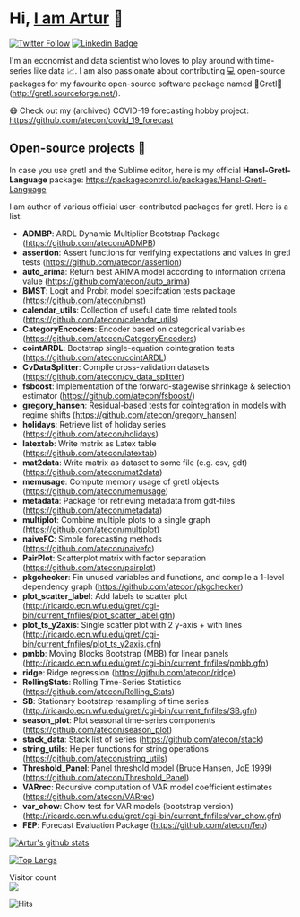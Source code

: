 # Hi, [I am Artur](https://atecon.github.io/about/) :wave:

[![Twitter Follow](https://img.shields.io/twitter/follow/atecon1?label=Follow&style=social)](https://twitter.com/atecon1)
[![Linkedin Badge](https://img.shields.io/badge/-artur-tarassow-39690416-blue?style=flat-square&logo=Linkedin&logoColor=white&link=https://www.linkedin.com/in/artur-tarassow-39690416/)](https://www.linkedin.com/in/artur-tarassow-39690416/) 

I'm an economist and data scientist who loves to play around with time-series like data :chart_with_upwards_trend:. I am also passionate about contributing 💻 open-source packages for my favourite open-source software package named 🌟Gretl🌟 (http://gretl.sourceforge.net/).

:mask: Check out my (archived) COVID-19 forecasting hobby project: https://github.com/atecon/covid_19_forecast

## Open-source projects 🔭

In case you use gretl and the Sublime editor, here is my official **Hansl-Gretl-Language** package: https://packagecontrol.io/packages/Hansl-Gretl-Language

I am author of various official user-contributed packages for gretl. Here is a list:

- **ADMBP**: ARDL Dynamic Multiplier Bootstrap Package (https://github.com/atecon/ADMPB)
- **assertion**: Assert functions for verifying expectations and values in gretl tests (https://github.com/atecon/assertion)
- **auto_arima**: Return best ARIMA model according to information criteria value (https://github.com/atecon/auto_arima)
- **BMST**: Logit and Probit model specifcation tests package (https://github.com/atecon/bmst)
- **calendar_utils**: Collection of useful date time related tools (https://github.com/atecon/calendar_utils)
- **CategoryEncoders**: Encoder based on categorical variables (https://github.com/atecon/CategoryEncoders)
- **cointARDL**: Bootstrap single-equation cointegration tests (https://github.com/atecon/cointARDL)
- **CvDataSplitter**: Compile cross-validation datasets (https://github.com/atecon/cv_data_splitter)
- **fsboost**: Implementation of the forward-stagewise shrinkage & selection estimator (https://github.com/atecon/fsboost/)
- **gregory_hansen**: Residual-based tests for cointegration in models with regime shifts (https://github.com/atecon/gregory_hansen)
- **holidays**: Retrieve list of holiday series (https://github.com/atecon/holidays)
- **latextab**: Write matrix as Latex table (https://github.com/atecon/latextab)
- **mat2data**: Write matrix as dataset to some file (e.g. csv, gdt) (https://github.com/atecon/mat2data)
- **memusage**: Compute memory usage of gretl objects (https://github.com/atecon/memusage)
- **metadata**: Package for retrieving metadata from gdt-files (https://github.com/atecon/metadata)
- **multiplot**: Combine multiple plots to a single graph (https://github.com/atecon/multiplot)
- **naiveFC**: Simple forecasting methods (https://github.com/atecon/naivefc)
- **PairPlot**: Scatterplot matrix with factor separation (https://github.com/atecon/pairplot)
- **pkgchecker**: Fin unused variables and functions, and compile a 1-level dependency graph (https://github.com/atecon/pkgchecker)
- **plot_scatter_label**: Add labels to scatter plot (http://ricardo.ecn.wfu.edu/gretl/cgi-bin/current_fnfiles/plot_scatter_label.gfn)
- **plot_ts_y2axis**: Single scatter plot with 2 y-axis + with lines (http://ricardo.ecn.wfu.edu/gretl/cgi-bin/current_fnfiles/plot_ts_y2axis.gfn)
- **pmbb**: Moving Blocks Bootstrap (MBB) for linear panels (http://ricardo.ecn.wfu.edu/gretl/cgi-bin/current_fnfiles/pmbb.gfn)
- **ridge**: Ridge regression (https://github.com/atecon/ridge)
- **RollingStats**: Rolling Time-Series Statistics (https://github.com/atecon/Rolling_Stats)
- **SB**: Stationary bootstrap resampling of time series (http://ricardo.ecn.wfu.edu/gretl/cgi-bin/current_fnfiles/SB.gfn)
- **season_plot**: Plot seasonal time-series components (https://github.com/atecon/season_plot)
- **stack_data**: Stack list of series (https://github.com/atecon/stack)
- **string_utils**: Helper functions for string operations (https://github.com/atecon/string_utils)
- **Threshold_Panel**: Panel threshold model (Bruce Hansen, JoE 1999) (https://github.com/atecon/Threshold_Panel)
- **VARrec**: Recursive computation of VAR model coefficient estimates (https://github.com/atecon/VARrec)
- **var_chow**: Chow test for VAR models (bootstrap version) (http://ricardo.ecn.wfu.edu/gretl/cgi-bin/current_fnfiles/var_chow.gfn)
- **FEP**: Forecast Evaluation Package (https://github.com/atecon/fep)


[//]: # "https://github.com/anuraghazra/github-readme-stats"
[![Artur's github stats](https://github-readme-stats.vercel.app/api?username=atecon&count_private=true&show_icons=true&theme=merko)](https://github.com/atecon/github-readme-stats)

[![Top Langs](https://github-readme-stats.vercel.app/api/top-langs/?username=atecon&hide=Tex,Makefile)](https://github.com/atecon/github-readme-stats)

<p align="left"> 
  Visitor count<br>
  <img src="https://profile-counter.glitch.me/atecon/count.svg" />
</p>

![Hits](https://hitcounter.pythonanywhere.com/count/tag.svg?url=https%3A%2F%2Fgithub.com%2Fatecon%2Fatecon)
